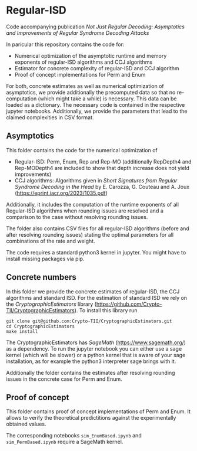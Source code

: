 # Regular-ISD
Code accompanying publication *Not Just Regular Decoding: Asymptotics and Improvements of Regular Syndrome Decoding Attacks*

In paricular this repository contains the code for:
- Numerical optimization of the asymptotic runtime and memory exponents of regular-ISD algorithms and CCJ algorithms
- Estimator for concrete complexity of regular-ISD and CCJ algorithm
- Proof of concept implementations for Perm and Enum

For both, concrete estimates as well as numerical optimization of asymptotics, we provide additionally the precomputed
data so that no re-computation (which might take a while) is necessary. This data can be loaded as a dictionary. The necessary
code is contained in the respective jupyter notebooks. Additionally, we provide the parameters that lead to the claimed complexities
in CSV format.


## Asymptotics
This folder contains the code for the numerical optimization of
- Regular-ISD: Perm, Enum, Rep and Rep-MO (additionally RepDepth4 and Rep-MODepth4 are included to show that depth increase does not yield improvements)
- CCJ algorithms: Algorithms given in *Short Signatures from Regular Syndrome Decoding in the Head* by E. Carozza, G. Couteau and A. Joux (https://eprint.iacr.org/2023/1035.pdf)

Additionally, it includes the computation of the runtime exponents of all Regular-ISD algorithms when rounding issues 
are resolved and a comparison to the case without resolving rounding issues.

The folder also contains CSV files for all regular-ISD algorithms (before and after resolving rounding issues) stating the optimal 
parameters for all combinations of the rate and weight.

The code requires a standard python3 kernel in jupyter. You might have to install missing packages via pip.

## Concrete numbers
In this folder we provide the concrete estimates of regular-ISD, the CCJ algorithms and standard ISD. For the 
estimation of standard ISD we rely on the *CryptographicEstimators* library (https://github.com/Crypto-TII/CryptographicEstimators).
To install this library run 

```
git clone git@github.com:Crypto-TII/CryptographicEstimators.git
cd CryptographicEstimators
make install
```

The CryptographicEstimators has *SageMath* (https://www.sagemath.org/) as a dependency. 
To run the jupyter notebook you can either use a sage kernel (which will be slower) or a python kernel that is aware of 
your sage installation, as for example the python3 interpreter sage brings with it.

Additionally the folder contains the estimates after resolving rounding issues in the concrete case for Perm and Enum.

## Proof of concept

This folder contains proof of concept implementations of Perm and Enum. It allows to verify the theoretical predictitions
against the experimentally obtained values.

The corresponding notebooks `sim_EnumBased.ipynb` and `sim_PermBased.ipynb` require a SageMath kernel.

